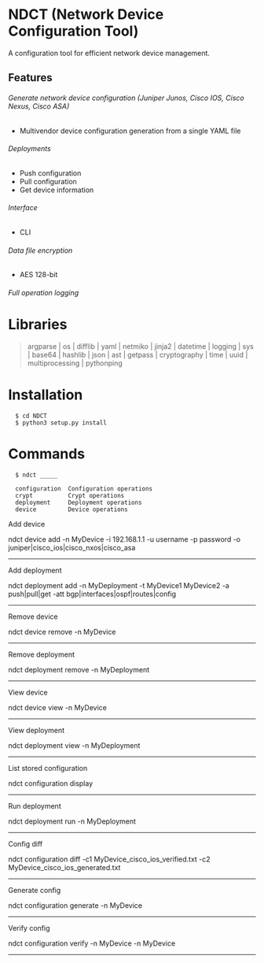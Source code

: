 # NDCT (Network Device Configuration Tool)

A configuration tool for efficient network device management.

## Features

###### Generate network device configuration (Juniper Junos, Cisco IOS, Cisco Nexus, Cisco ASA)
  - Multivendor device configuration generation from a single YAML file
  
###### Deployments
  - Push configuration
  - Pull configuration
  - Get device information
  
###### Interface
  - CLI
  
###### Data file encryption
  - AES 128-bit

###### Full operation logging

# Libraries
> argparse | os | difflib | yaml | netmiko | jinja2 | datetime | logging | sys | base64 | hashlib | json | ast | getpass | cryptography | time | uuid | multiprocessing | pythonping

# Installation
```
  $ cd NDCT
  $ python3 setup.py install
```

# Commands
```
  $ ndct _____
  
  configuration  Configuration operations
  crypt          Crypt operations
  deployment     Deployment operations
  device         Device operations
```
Add device

ndct device add -n MyDevice -i 192.168.1.1 -u username -p password -o juniper|cisco_ios|cisco_nxos|cisco_asa
***

Add deployment

ndct deployment add -n MyDeployment -t MyDevice1 MyDevice2 -a push|pull|get -att bgp|interfaces|ospf|routes|config
***

Remove device

ndct device remove -n MyDevice
***

Remove deployment

ndct deployment remove -n MyDeployment
***

View device

ndct device view -n MyDevice
***

View deployment

ndct deployment view -n MyDeployment
***

List stored configuration

ndct configuration display
***

Run deployment

ndct deployment run -n MyDeployment
***

Config diff

ndct configuration diff -c1 MyDevice_cisco_ios_verified.txt -c2 MyDevice_cisco_ios_generated.txt
***

Generate config

ndct configuration generate -n MyDevice 
***

Verify config

ndct configuration verify -n MyDevice  -n MyDevice
***
